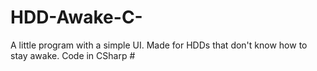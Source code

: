 # HDD-Awake-C-
A little program with a simple UI. Made for HDDs that don't know how to stay awake.
Code in CSharp #
